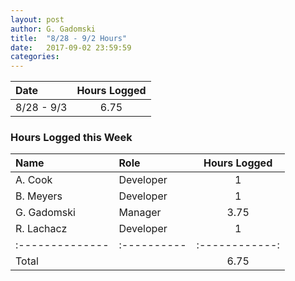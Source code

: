 ```yaml
---
layout: post
author: G. Gadomski
title:  "8/28 - 9/2 Hours"
date:   2017-09-02 23:59:59
categories:
---
```


<div data-figure="chart" data-focus="chart" data-type="line"></div>

| Date          | Hours Logged |
|:--------------|:------------:|
| 8/28 - 9/3    | 6.75         |

### Hours Logged this Week

| Name          | Role      | Hours Logged |
|:--------------|:----------|:------------:|
| A. Cook       | Developer | 1            |
| B. Meyers     | Developer | 1            |
| G. Gadomski   | Manager   | 3.75         |
| R. Lachacz    | Developer | 1            |
|:--------------|:----------|:------------:|
| Total         |           | 6.75         |